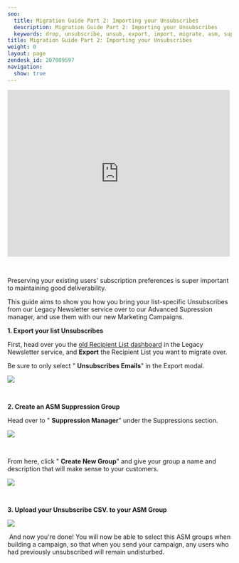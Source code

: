 ```yaml
---
seo:
  title: Migration Guide Part 2: Importing your Unsubscribes
  description: Migration Guide Part 2: Importing your Unsubscribes
  keywords: drop, unsubscribe, unsub, export, import, migrate, asm, suppression
title: Migration Guide Part 2: Importing your Unsubscribes
weight: 0
layout: page
zendesk_id: 207009597
navigation:
  show: true
---
```


<iframe src="https://player.vimeo.com/video/136013004" width="500" height="375" frameborder="0" allowfullscreen=""></iframe>

&nbsp;

Preserving your existing users' subscription preferences is super&nbsp;important to maintaining good deliverability.&nbsp;

This guide aims to show you how you bring your list-specific Unsubscribes from our Legacy Newsletter service over to our Advanced Supression manager, and use them with our new Marketing Campaigns.&nbsp;

**1. Export your list Unsubscribes**

First, head over you the [old Recipient List dashboard](https://sendgrid.com/newsletter/lists)&nbsp;in the&nbsp;Legacy Newsletter&nbsp;service, and **Export** the Recipient List you want to migrate&nbsp;over.&nbsp;

Be sure to only select " **Unsubscribes Emails**" in the Export modal. &nbsp;

![]({{root_url}}/images/unsubexport.gif)

&nbsp;

**2. Create an ASM Suppression Group**

Head over to " **Suppression Manager**" under the Suppressions section.&nbsp;

![]({{root_url}}/images/supressionmenu.gif)

&nbsp;

From here,&nbsp;click " **Create New Group**" and give your group a name and description that will make sense to your customers.&nbsp;

![]({{root_url}}/images/addASMgroup.gif)

&nbsp;

**3. Upload your Unsubscribe CSV. to your ASM Group&nbsp;**

![]({{root_url}}/images/uploadunsubecsv.gif)

&nbsp;And now you're done! You will now be able to select this ASM groups when building a campaign, so that&nbsp;when you send your campaign, any users who had previously unsubscribed will&nbsp;remain undisturbed.

